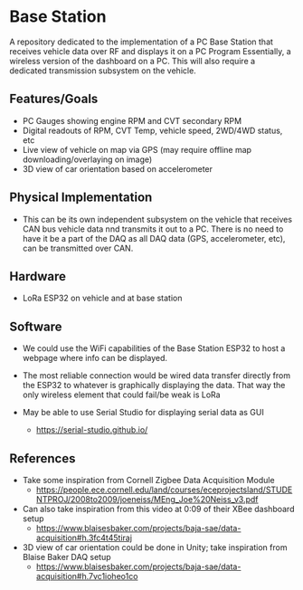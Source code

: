 # Base Station

A repository dedicated to the implementation of a PC Base Station that receives vehicle data over RF and displays it on a PC Program
Essentially, a wireless version of the dashboard on a PC. This will also require a dedicated transmission subsystem on the vehicle.


## Features/Goals

* PC Gauges showing engine RPM and CVT secondary RPM
* Digital readouts of RPM, CVT Temp, vehicle speed, 2WD/4WD status, etc
* Live view of vehicle on map via GPS (may require offline map downloading/overlaying on image)
* 3D view of car orientation based on accelerometer

## Physical Implementation

 * This can be its own independent subsystem on the vehicle that receives CAN bus vehicle data nnd transmits it out to a PC. There is no need to have it be a part of the DAQ as all DAQ data (GPS, accelerometer, etc), can be transmitted over CAN.

## Hardware

* LoRa ESP32 on vehicle and at base station

## Software

* We could use the WiFi capabilities of the Base Station ESP32 to host a webpage where info can be displayed.

* The most reliable connection would be wired data transfer directly from the ESP32 to whatever is graphically displaying the data. That way the only wireless element that could fail/be weak is LoRa

* May be able to use Serial Studio for displaying serial data as GUI 
  * https://serial-studio.github.io/
 
 ## References
 * Take some inspiration from Cornell Zigbee Data Acquisition Module
   * https://people.ece.cornell.edu/land/courses/eceprojectsland/STUDENTPROJ/2008to2009/joeneiss/MEng_Joe%20Neiss_v3.pdf
 * Can also take inspiration from this video at 0:09 of their XBee dashboard setup
    * https://www.blaisesbaker.com/projects/baja-sae/data-acquisition#h.3fc4t45tiraj
 * 3D view of car orientation could be done in Unity; take inspiration from Blaise Baker DAQ setup
     * https://www.blaisesbaker.com/projects/baja-sae/data-acquisition#h.7vc1ioheo1co
